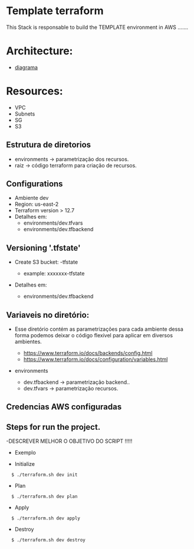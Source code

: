 # Template terraform 

This Stack is responsable to build the TEMPLATE environment in AWS .......

# Architecture:
  - [diagrama](https://xxxxxxxxxxx)


# Resources:

- VPC
- Subnets
- SG
- S3


## Estrutura de diretorios
  - environments -> parametrização dos recursos.
  - raiz -> código terraform para criação de recursos.


## Configurations 
  - Ambiente dev 
  - Region: us-east-2
  - Terraform version > 12.7
  - Detalhes em:
    - environments/dev.tfvars
    - environments/dev.tfbackend

## Versioning '.tfstate'
  - Create S3 bucket: <Account-Number>-tfstate 
    - example: xxxxxxx-tfstate
  
  - Detalhes em:
    - environments/dev.tfbackend

## Variaveis no diretório:
  - Esse diretório contém as parametrizações para cada ambiente dessa forma podemos deixar o código flexivel para aplicar em diversos ambientes.
    - https://www.terraform.io/docs/backends/config.html
    - https://www.terraform.io/docs/configuration/variables.html

  - environments
    - dev.tfbackend -> parametrização backend..
    - dev.tfvars -> parametrização recursos. 

## Credencias AWS configuradas

## Steps for run the project.
  -DESCREVER MELHOR O OBJETIVO DO SCRIPT  !!!!!
 
  - Exemplo

  - Initialize
  ```
    $ ./terraform.sh dev init
  ```
  - Plan
  ```
    $ ./terraform.sh dev plan
  ```
  - Apply
  ```
    $ ./terraform.sh dev apply
  ```

  - Destroy
  ```
    $ ./terraform.sh dev destroy
  ```
